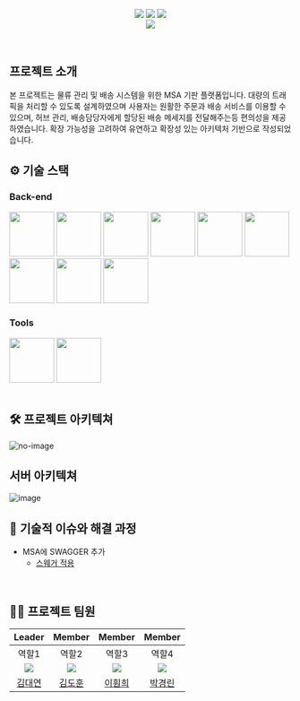 <div align="center">

[<img src="https://img.shields.io/badge/-readme.md-important?style=flat&logo=google-chrome&logoColor=white" />]() [<img src="https://img.shields.io/badge/-tech blog-blue?style=flat&logo=google-chrome&logoColor=white" />]() [<img src="https://img.shields.io/badge/release-v1.0.0-yellow?style=flat&logo=google-chrome&logoColor=white" />]() 
<br/> [<img src="https://img.shields.io/badge/프로젝트 기간-2025.03.11~2025.03.25-green?style=flat&logo=&logoColor=white" />]()

</div> 

<br />

## 프로젝트 소개
본 프로젝트는 물류 관리 및 배송 시스템을 위한 MSA 기판 플랫폼입니다. 
대량의 트래픽을 처리할 수 있도록 설계하였으며 사용자는 원활한 주문과 배송 서비스를 이용할 수 있으며, 허브 관리, 배송담당자에게 할당된 배송 메세지를 전달해주는등 편의성을 제공하였습니다. 
확장 가능성을 고려하여 유연하고 확장성 있는 아키텍처 기반으로 작성되었습니다. 
<br />

## ⚙ 기술 스택

### Back-end
<div>
<img src="https://github.com/kim946509/img/blob/main/kafka.png?raw=true" width="80">
<img src="https://github.com/kim946509/img/blob/main/mariadb.png?raw=true" width="80">
<img src="https://github.com/kim946509/img/blob/main/openfeign.png?raw=true" width="80">
<img src="https://github.com/kim946509/img/blob/main/postman?raw=true" width="80">
<img src="https://github.com/kim946509/img/blob/main/redis?raw=true" width="80">
<img src="https://github.com/kim946509/img/blob/main/slack?raw=true" width="80">
<img src="https://github.com/kim946509/img/blob/main/springcloud?raw=true" width="80">
<img src="https://github.com/kim946509/img/blob/main/swagger?raw=true" width="80">
<img src="https://github.com/kim946509/img/blob/main/zipkin?raw=true" width="80">
</div>

### Tools
<div>
<img src="https://github.com/yewon-Noh/readme-template/blob/main/skills/Github.png?raw=true" width="80">
<img src="https://github.com/yewon-Noh/readme-template/blob/main/skills/Notion.png?raw=true" width="80">
</div>

<br />

## 🛠️ 프로젝트 아키텍쳐
![no-image](https://github.com/sparata-noteam/img/blob/main/%E1%84%89%E1%85%B3%E1%84%8F%E1%85%B3%E1%84%85%E1%85%B5%E1%86%AB%E1%84%89%E1%85%A3%E1%86%BA%202025-02-25%20%E1%84%8B%E1%85%A9%E1%84%8C%E1%85%A5%E1%86%AB%2011.19.28.png)

## 서버 아키텍쳐
![image](https://github.com/user-attachments/assets/23ca4060-4c0a-4ff9-816e-3bdf8594edcb)
<br />

## 🤔 기술적 이슈와 해결 과정
- MSA에 SWAGGER 추가
   - [스웨거 적용]([https://agongstory.tistory.com/](https://agongstory.tistory.com/51))


<br />

## 💁‍♂️ 프로젝트 팀원
|Leader|Member|Member|Member|
|:---:|:---:|:---:|:---:|
|역할1|역할2|역할3|역할4|
| ![](https://github.com/kim946509.png?size=120) | ![](https://github.com/kdh610.png?size=120) | ![](https://github.com/Leewon2.png?size=120)|![](https://github.com/pkl0912.png?size=120) |
|[김대연](https://github.com/asqwklop12)|[김도훈](https://github.com/Leewon2)|[이훤희](https://github.com/kim946509)|[박경린](https://github.com/pkl0912)|
